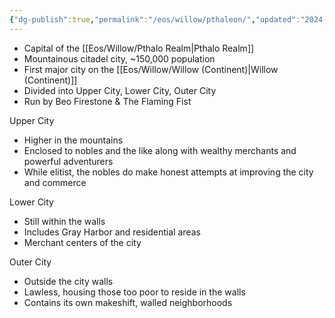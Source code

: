 ```yaml
---
{"dg-publish":true,"permalink":"/eos/willow/pthaleon/","updated":"2024-12-23T20:28:48.081-06:00"}
---
```


- Capital of the [[Eos/Willow/Pthalo Realm\|Pthalo Realm]] 
- Mountainous citadel city, ~150,000 population
- First major city on the [[Eos/Willow/Willow (Continent)\|Willow (Continent)]]
- Divided into Upper City, Lower City, Outer City
- Run by Beo Firestone & The Flaming Fist

Upper City
- Higher in the mountains
- Enclosed to nobles and the like along with wealthy merchants and powerful adventurers
- While elitist, the nobles do make honest attempts at improving the city and commerce

Lower City
- Still within the walls
- Includes Gray Harbor and residential areas
- Merchant centers of the city

Outer City
- Outside the city walls
- Lawless, housing those too poor to reside in the walls
- Contains its own makeshift, walled neighborhoods